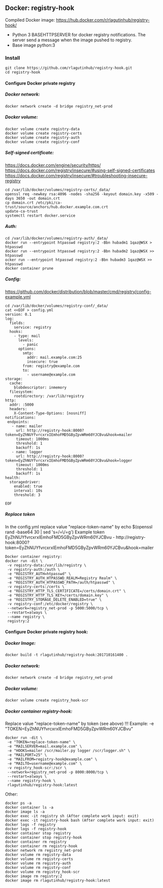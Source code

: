 ## Docker: registry-hook

Compiled Docker image: https://hub.docker.com/r/rlagutinhub/registry-hook/

-	Python 3 BASEHTTPSERVER for docker registry notifications. The server send a message when the image pushed to registry.
-	Base image python:3

### Install

```console
git clone https://github.com/rlagutinhub/registry-hook.git
cd registry-hook
```

#### Configure Docker private registry


##### Docker network:

```console
docker network create -d bridge registry_net-prod
```

##### Docker volume:

```console
docker volume create registry-data
docker volume create registry-certs
docker volume create registry-auth
docker volume create registry-conf
```

##### Self-signed certificate:
https://docs.docker.com/engine/security/https/
https://docs.docker.com/registry/insecure/#using-self-signed-certificates
https://docs.docker.com/registry/insecure/#troubleshooting-insecure-registry

```console
cd /var/lib/docker/volumes/registry-certs/_data/
openssl req -newkey rsa:4096 -nodes -sha256 -keyout domain.key -x509 -days 3650 -out domain.crt
cp domain.crt /etc/pki/ca-trust/source/anchors/hub.docker.example.com.crt
update-ca-trust
systemctl restart docker.service
```

##### Auth:

```console
cd /var/lib/docker/volumes/registry-auth/_data/
docker run --entrypoint htpasswd registry:2 -Bbn hubadm1 1qaz@WSX > htpasswd
docker run --entrypoint htpasswd registry:2 -Bbn hubadm2 1qaz@WSX >> htpasswd
ocker run --entrypoint htpasswd registry:2 -Bbn hubadm3 1qaz@WSX >> htpasswd
docker container prune
```

##### Config:
https://github.com/docker/distribution/blob/master/cmd/registry/config-example.yml

```console
cd /var/lib/docker/volumes/registry-conf/_data/
cat <<EOF > config.yml
version: 0.1
log:
  fields:
    service: registry
  hooks:
    - type: mail
      levels:
        - panic
      options:
        smtp:
          addr: mail.example.com:25
          insecure: true
        from: registry@example.com
        to:
          - username@example.com
storage:
  cache:
    blobdescriptor: inmemory
  filesystem:
    rootdirectory: /var/lib/registry
http:
  addr: :5000
  headers:
    X-Content-Type-Options: [nosniff]
notifications:
 endpoints:
   - name: mailer
     url: http://registry-hook:8000?token=EyZhNUYfvrcxrxIEmhoFMD5GByZpvWRm60YJCBvu&hook=mailer
     timeout: 1000ms
     threshold: 1
     backoff: 1s
   - name: logger
     url: http://registry-hook:8000?token=EyZhNUYfvrcxrxIEmhoFMD5GByZpvWRm60YJCBvu&hook=logger
     timeout: 1000ms
     threshold: 1
     backoff: 1s
health:
  storagedriver:
    enabled: true
    interval: 10s
    threshold: 3

EOF
```

##### Replace token
In the config.yml replace value "replace-token-name" by echo $(openssl rand -base64 30 | sed 's=/=\\/=g')
Example token EyZhNUYfvrcxrxIEmhoFMD5GByZpvWRm60YJCBvu - http://registry-hook:8000?token=EyZhNUYfvrcxrxIEmhoFMD5GByZpvWRm60YJCBvu&hook=mailer

```console
Docker container registry:
docker run -dit \
 -v registry-data:/var/lib/registry \
 -v registry-auth:/auth \
 -e "REGISTRY_AUTH=htpasswd" \
 -e "REGISTRY_AUTH_HTPASSWD_REALM=Registry Realm" \
 -e "REGISTRY_AUTH_HTPASSWD_PATH=/auth/htpasswd" \
 -v registry-certs:/certs \
 -e "REGISTRY_HTTP_TLS_CERTIFICATE=/certs/domain.crt" \
 -e "REGISTRY_HTTP_TLS_KEY=/certs/domain.key" \
 -e "REGISTRY_STORAGE_DELETE_ENABLED=true" \
 -v registry-conf:/etc/docker/registry \
 --network=registry_net-prod -p 5000:5000/tcp \
 --restart=always \
 --name registry \
 registry:2
```

#### Configure Docker private registry hook:

##### Docker Image:

```console
docker build -t rlagutinhub/registry-hook:201710161400 .
```

##### Docker network:

```console
docker network create -d bridge registry_net-prod
```

##### Docker volume:

```console
docker volume create registry_hook-scr
```

##### Docker container registry-hook:
Replace value "replace-token-name" by token (see above) !!! Example: -e "TOKEN=EyZhNUYfvrcxrxIEmhoFMD5GByZpvWRm60YJCBvu"

```console
docker run -dit \
 -e "TOKEN=replace-token-name" \
 -e "MAILSERVER=mail.example.com" \
 -e "HOOKS=mailer /scr/mailer.py logger /scr/logger.sh" \
 -e "MAILPORT=25" \
 -e "MAILFROM=registry-hook@example.com" \
 -e "MAILTO=username@example.com" \
 -v registry_hook-scr:/scr \
 --network=registry_net-prod -p 8000:8000/tcp \
 --restart=always \
 --name registry-hook \
 rlagutinhub/registry-hook:latest
```

Other:

```console
docker ps -a
docker container ls -a
docker image ls -a
docker exec -it registry sh (After complete work input: exit)
docker exec -it registry-hook bash (After complete work input: exit)
docker logs -f registry
docker logs -f registry-hook
docker container stop registry
docker container stop registry-hook
docker container rm registry
docker container rm registry-hook
docker network rm registry_net-prod
docker volume rm registry-data
docker volume rm registry-certs
docker volume rm registry-auth
docker volume rm registry-conf
docker volume rm registry_hook-scr
docker image rm registry:2
docker image rm rlagutinhub/registry-hook:latest
```
